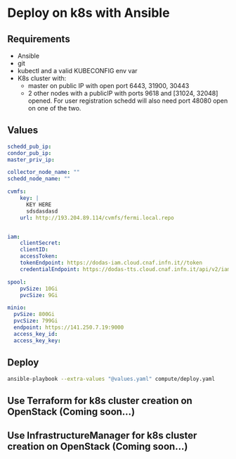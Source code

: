 # Deploy on k8s with Ansible

## Requirements

- Ansible
- git
- kubectl and a valid KUBECONFIG env var
- K8s cluster with:
    - master on public IP with open port 6443, 31900, 30443
    - 2 other nodes with a publicIP with ports 9618 and [31024, 32048] opened. For user registration schedd will also need port 48080 open on one of the two.

## Values

```yaml
schedd_pub_ip:
condor_pub_ip:
master_priv_ip:

collector_node_name: ""
schedd_node_name: ""

cvmfs:
    key: |
      KEY HERE
      sdsdasdasd
    url: http://193.204.89.114/cvmfs/fermi.local.repo


iam:
    clientSecret:
    clientID:
    accessToken:
    tokenEndpoint: https://dodas-iam.cloud.cnaf.infn.it//token
    credentialEndpoint: https://dodas-tts.cloud.cnaf.infn.it/api/v2/iam/credential

spool:
    pvSize: 10Gi
    pvcSize: 9Gi

minio:
  pvSize: 800Gi
  pvcSize: 799Gi
  endpoint: https://141.250.7.19:9000
  access_key_id: 
  access_key_key:
```

## Deploy

```bash
ansible-playbook --extra-values "@values.yaml" compute/deploy.yaml
```

## Use Terraform for k8s cluster creation on OpenStack (Coming soon...)

## Use InfrastructureManager for k8s cluster creation on OpenStack (Coming soon...)